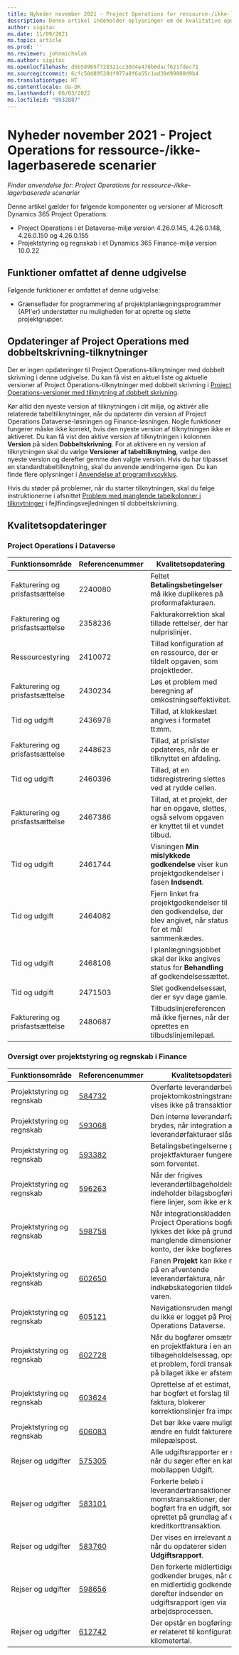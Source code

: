 ```yaml
---
title: Nyheder november 2021 - Project Operations for ressource-/ikke-lagerbaserede scenarier
description: Denne artikel indeholder oplysninger om de kvalitative opdateringer, der er tilgængelige i november 2021-udgivelsen af Project Operations for ressource/ikke-lagerbaserede scenarier.
author: sigitac
ms.date: 11/09/2021
ms.topic: article
ms.prod: ''
ms.reviewer: johnmichalak
ms.author: sigitac
ms.openlocfilehash: d5b58965f728321cc30d4e476b0dacf621fdec71
ms.sourcegitcommit: 6cfc50d89528df977a8f6a55c1ad39d99800d9b4
ms.translationtype: HT
ms.contentlocale: da-DK
ms.lasthandoff: 06/03/2022
ms.locfileid: "8932887"
---
```

# <a name="whats-new-november-2021---project-operations-for-resourcenon-stocked-based-scenarios"></a>Nyheder november 2021 - Project Operations for ressource-/ikke-lagerbaserede scenarier

*Finder anvendelse for: Project Operations for ressource-/ikke-lagerbaserede scenarier*

Denne artikel gælder for følgende komponenter og versioner af Microsoft Dynamics 365 Project Operations:

- Project Operations i et Dataverse-miljø version 4.26.0.145, 4.26.0.148, 4.26.0.150 og 4.26.0.155
- Projektstyring og regnskab i et Dynamics 365 Finance-miljø version 10.0.22

## <a name="features-included-in-this-release"></a>Funktioner omfattet af denne udgivelse

Følgende funktioner er omfattet af denne udgivelse:

- Grænseflader for programmering af projektplanlægningsprogrammer (API'er) understøtter nu muligheden for at oprette og slette projektgrupper.

## <a name="project-operations-dual-write-maps-updates"></a>Opdateringer af Project Operations med dobbeltskrivning-tilknytninger

Der er ingen opdateringer til Project Operations-tilknytninger med dobbelt skrivning i denne udgivelse. Du kan få vist en aktuel liste og aktuelle versioner af Project Operations-tilknytninger med dobbelt skrivning i [Project Operations-versioner med tilknytning af dobbelt skrivning](/dynamics365/project-operations/environment/resource-dual-write-maps).

Kør altid den nyeste version af tilknytningen i dit miljø, og aktivér alle relaterede tabeltilknytninger, når du opdaterer din version af Project Operations Dataverse-løsningen og Finance-løsningen. Nogle funktioner fungerer måske ikke korrekt, hvis den nyeste version af tilknytningen ikke er aktiveret. Du kan få vist den aktive version af tilknytningen i kolonnen **Version** på siden **Dobbeltskrivning**. For at aktivere en ny version af tilknytningen skal du vælge **Versioner af tabeltilknytning**, vælge den nyeste version og derefter gemme den valgte version. Hvis du har tilpasset en standardtabeltilknytning, skal du anvende ændringerne igen. Du kan finde flere oplysninger i [Anvendelse af programlivscyklus](/dynamics365/fin-ops-core/dev-itpro/data-entities/dual-write/app-lifecycle-management).

Hvis du støder på problemer, når du starter tilknytningen, skal du følge instruktionerne i afsnittet [Problem med manglende tabelkolonner i tilknytninger](/dynamics365/fin-ops-core/dev-itpro/data-entities/dual-write/dual-write-troubleshooting-finops-upgrades#missing-table-columns-issue-on-maps) i fejlfindingsvejledningen til dobbeltskrivning.

## <a name="quality-updates"></a>Kvalitetsopdateringer

### <a name="project-operations-in-dataverse"></a>Project Operations i Dataverse

| Funktionsområde | Referencenummer | Kvalitetsopdatering |
| --- | --- | --- |
| Fakturering og prisfastsættelse | 2240080 | Feltet **Betalingsbetingelser** må ikke duplikeres på proformafakturaen. |
| Fakturering og prisfastsættelse | 2358236 | Fakturakorrektion skal tillade rettelser, der har nulprislinjer. |
| Ressourcestyring | 2410072 | Tillad konfiguration af en ressource, der er tildelt opgaven, som projektleder. |
| Fakturering og prisfastsættelse | 2430234 | Løs et problem med beregning af omkostningseffektivitet. |
| Tid og udgift | 2436978 | Tillad, at klokkeslæt angives i formatet tt:mm. |
| Fakturering og prisfastsættelse | 2448623 | Tillad, at prislister opdateres, når de er tilknyttet en afdeling. |
| Tid og udgift | 2460396 | Tillad, at en tidsregistrering slettes ved at rydde cellen. |
| Fakturering og prisfastsættelse | 2467386 | Tillad, at et projekt, der har en opgave, slettes, også selvom opgaven er knyttet til et vundet tilbud. |
| Tid og udgift | 2461744 | Visningen **Min mislykkede godkendelse** viser kun projektgodkendelser i fasen **Indsendt**. |
| Tid og udgift | 2464082 | Fjern linket fra projektgodkendelser til den godkendelse, der blev angivet, når status for et mål sammenkædes. |
| Tid og udgift | 2468108 | I planlægningsjobbet skal der ikke angives status for **Behandling** af godkendelsessættet. |
| Tid og udgift | 2471503 | Slet godkendelsessæt, der er syv dage gamle. |
| Fakturering og prisfastsættelse | 2480687 | Tilbudslinjereferencen må ikke fjernes, når der oprettes en tilbudslinjemilepæl. |

### <a name="project-management-and-accounting-in-finance"></a>Oversigt over projektstyring og regnskab i Finance

| Funktionsområde | Referencenummer | Kvalitetsopdatering |
| --- | --- | --- |
| Projektstyring og regnskab | [584732](https://fix.lcs.dynamics.com/Issue/Details/?bugId=584732) | Overførte leverandørbeløb i projektomkostningstransaktioner vises ikke på transaktionslisten. |
| Projektstyring og regnskab | [593068](https://fix.lcs.dynamics.com/Issue/Details/?bugId=593068) | Den interne leverandørfaktura brydes, når integration af leverandørfakturaer slås til. |
| Projektstyring og regnskab | [593382](https://fix.lcs.dynamics.com/Issue/Details/?bugId=593382) | Betalingsbetingelserne på projektfakturaer fungerer ikke som forventet. |
| Projektstyring og regnskab | [596263](https://fix.lcs.dynamics.com/Issue/Details/?bugId=596263) | Når der frigives leverandørtilbageholdelse, indeholder bilagsbogføringen flere linjer, som ikke er korrekte. |
| Projektstyring og regnskab | [598758](https://fix.lcs.dynamics.com/Issue/Details/?bugId=598758) | Når integrationskladden for Project Operations bogføres, lykkes det ikke på grund af manglende dimensioner for en konto, der ikke bogføres til. |
| Projektstyring og regnskab | [602650](https://fix.lcs.dynamics.com/Issue/Details/?bugId=602650) | Fanen **Projekt** kan ikke redigeres på en afventende leverandørfaktura, når indkøbskategorien tildeles til varen. |
| Projektstyring og regnskab | [605121](https://fix.lcs.dynamics.com/Issue/Details/?bugId=605121) | Navigationsruden mangler, hvis du ikke er logget på Project Operations Dataverse. |
| Projektstyring og regnskab | [602728](https://fix.lcs.dynamics.com/Issue/Details/?bugId=602728) | Når du bogfører omsætning fra en projektfaktura i en anvendt tilbageholdelsessag, opstår der et problem, fordi transaktioner på bilaget ikke er afstemt. |
| Projektstyring og regnskab | [603624](https://fix.lcs.dynamics.com/Issue/Details/?bugId=603624) | Oprettelse af et estimat, efter du har bogført et forslag til en faktura, blokerer korrektionslinjer fra importen. |
| Projektstyring og regnskab | [606083](https://fix.lcs.dynamics.com/Issue/Details/?bugId=606083) | Det bør ikke være muligt at ændre en fuldt faktureret milepælspost. |
| Rejser og udgifter | [575305](https://fix.lcs.dynamics.com/Issue/Details/?bugId=575305) | Alle udgiftsrapporter er synlige, når du søger efter en kategori i mobilappen Udgift. |
| Rejser og udgifter | [583101](https://fix.lcs.dynamics.com/Issue/Details/?bugId=583101) | Forkerte beløb i leverandørtransaktioner og momstransaktioner, der er bogført fra en udgift, som er oprettet på grundlag af en kreditkorttransaktion. |
| Rejser og udgifter | [583760](https://fix.lcs.dynamics.com/Issue/Details/?bugId=583760) | Der vises en irrelevant advarsel, når du opdaterer siden **Udgiftsrapport**. |
| Rejser og udgifter | [598656](https://fix.lcs.dynamics.com/Issue/Details/?bugId=598656) | Den forkerte midlertidige godkender bruges, når du sletter en midlertidig godkender og derefter indsender en udgiftsrapport igen via arbejdsprocessen. |
| Rejser og udgifter | [612742](https://fix.lcs.dynamics.com/Issue/Details/?bugId=612742) | Der opstår en bogføringsfejl, der er relateret til konfigurationen af kilometertal. |
